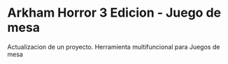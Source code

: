 # Arkham Horror 3 Edicion - Juego de mesa
Actualizacion de un proyecto. Herramienta multifuncional para Juegos de mesa
